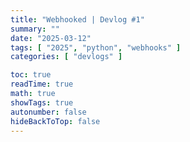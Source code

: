 ```yaml
---
title: "Webhooked | Devlog #1"
summary: ""
date: "2025-03-12"
tags: [ "2025", "python", "webhooks" ]
categories: [ "devlogs" ]

toc: true
readTime: true
math: true
showTags: true
autonumber: false
hideBackToTop: false
---
```

